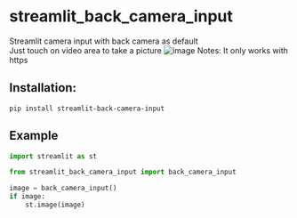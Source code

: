 # streamlit_back_camera_input
Streamlit camera input with back camera as default  
Just touch on video area to take a picture
![image](image.png)
Notes: It only works with https 
## Installation:
```
pip install streamlit-back-camera-input
```

## Example

```python
import streamlit as st

from streamlit_back_camera_input import back_camera_input

image = back_camera_input()
if image:
    st.image(image)
```
